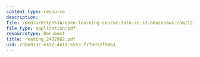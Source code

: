 ```yaml
---
content_type: resource
description: ''
file: /media/https%3A/open-learning-course-data-rc.s3.amazonaws.com/12-570-seminar-in-geophysics-mantle-convection-spring-1998/cdaed13ce49246195553f7f0d52f9463_reading_2402982.pdf
file_type: application/pdf
resourcetype: Document
title: reading_2402982.pdf
uid: cdaed13c-e492-4619-5553-f7f0d52f9463
---
```

